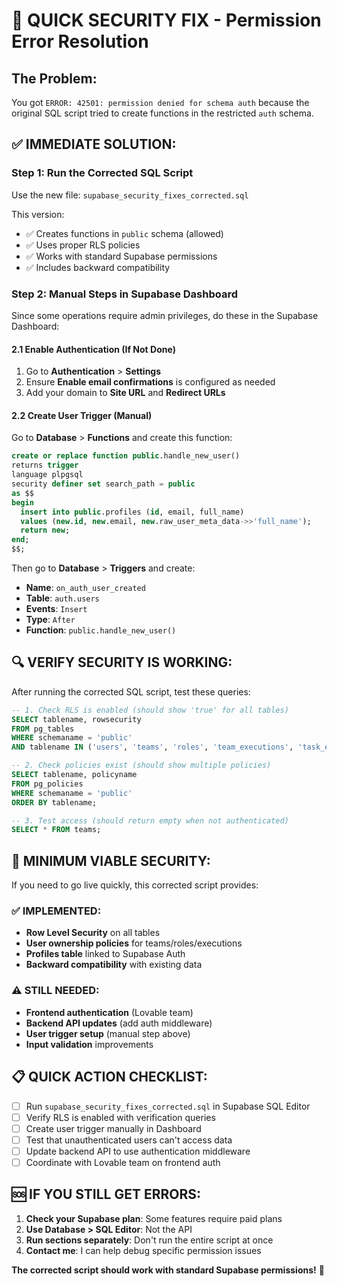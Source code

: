 # 🚨 QUICK SECURITY FIX - Permission Error Resolution

## **The Problem:**
You got `ERROR: 42501: permission denied for schema auth` because the original SQL script tried to create functions in the restricted `auth` schema.

## **✅ IMMEDIATE SOLUTION:**

### **Step 1: Run the Corrected SQL Script**

Use the new file: `supabase_security_fixes_corrected.sql`

This version:
- ✅ Creates functions in `public` schema (allowed)
- ✅ Uses proper RLS policies  
- ✅ Works with standard Supabase permissions
- ✅ Includes backward compatibility

### **Step 2: Manual Steps in Supabase Dashboard**

Since some operations require admin privileges, do these in the Supabase Dashboard:

#### **2.1 Enable Authentication (If Not Done)**
1. Go to **Authentication** > **Settings**
2. Ensure **Enable email confirmations** is configured as needed
3. Add your domain to **Site URL** and **Redirect URLs**

#### **2.2 Create User Trigger (Manual)**
Go to **Database** > **Functions** and create this function:

```sql
create or replace function public.handle_new_user()
returns trigger
language plpgsql
security definer set search_path = public
as $$
begin
  insert into public.profiles (id, email, full_name)
  values (new.id, new.email, new.raw_user_meta_data->>'full_name');
  return new;
end;
$$;
```

Then go to **Database** > **Triggers** and create:
- **Name**: `on_auth_user_created`
- **Table**: `auth.users`
- **Events**: `Insert`
- **Type**: `After`
- **Function**: `public.handle_new_user()`

## **🔍 VERIFY SECURITY IS WORKING:**

After running the corrected SQL script, test these queries:

```sql
-- 1. Check RLS is enabled (should show 'true' for all tables)
SELECT tablename, rowsecurity 
FROM pg_tables 
WHERE schemaname = 'public' 
AND tablename IN ('users', 'teams', 'roles', 'team_executions', 'task_executions');

-- 2. Check policies exist (should show multiple policies)
SELECT tablename, policyname 
FROM pg_policies 
WHERE schemaname = 'public'
ORDER BY tablename;

-- 3. Test access (should return empty when not authenticated)
SELECT * FROM teams;
```

## **🚀 MINIMUM VIABLE SECURITY:**

If you need to go live quickly, this corrected script provides:

### **✅ IMPLEMENTED:**
- **Row Level Security** on all tables
- **User ownership policies** for teams/roles/executions  
- **Profiles table** linked to Supabase Auth
- **Backward compatibility** with existing data

### **⚠️ STILL NEEDED:**
- **Frontend authentication** (Lovable team)
- **Backend API updates** (add auth middleware)
- **User trigger setup** (manual step above)
- **Input validation** improvements

## **📋 QUICK ACTION CHECKLIST:**

- [ ] Run `supabase_security_fixes_corrected.sql` in Supabase SQL Editor
- [ ] Verify RLS is enabled with verification queries
- [ ] Create user trigger manually in Dashboard
- [ ] Test that unauthenticated users can't access data
- [ ] Update backend API to use authentication middleware
- [ ] Coordinate with Lovable team on frontend auth

## **🆘 IF YOU STILL GET ERRORS:**

1. **Check your Supabase plan**: Some features require paid plans
2. **Use Database > SQL Editor**: Not the API
3. **Run sections separately**: Don't run the entire script at once
4. **Contact me**: I can help debug specific permission issues

**The corrected script should work with standard Supabase permissions!** 🔧 